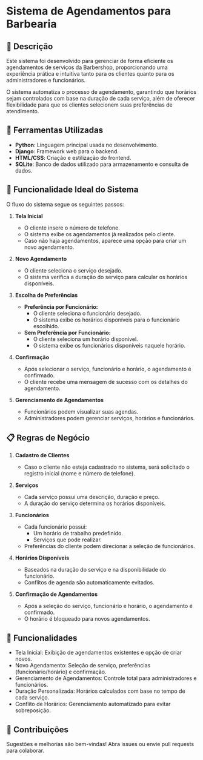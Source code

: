 # Sistema de Agendamentos para Barbearia

## 📝 Descrição
Este sistema foi desenvolvido para gerenciar de forma eficiente os agendamentos de serviços da Barbershop, proporcionando uma experiência prática e intuitiva tanto para os clientes quanto para os administradores e funcionários.

O sistema automatiza o processo de agendamento, garantindo que horários sejam controlados com base na duração de cada serviço, além de oferecer flexibilidade para que os clientes selecionem suas preferências de atendimento.

## 🚀 Ferramentas Utilizadas
- **Python**: Linguagem principal usada no desenvolvimento.
- **Django**: Framework web para o backend.
- **HTML/CSS**: Criação e estilização do frontend.
- **SQLite**: Banco de dados utilizado para armazenamento e consulta de dados.

## 🎯 Funcionalidade Ideal do Sistema
O fluxo do sistema segue os seguintes passos:

1. **Tela Inicial**
   - O cliente insere o número de telefone.
   - O sistema exibe os agendamentos já realizados pelo cliente.
   - Caso não haja agendamentos, aparece uma opção para criar um novo agendamento.

2. **Novo Agendamento**
   - O cliente seleciona o serviço desejado.
   - O sistema verifica a duração do serviço para calcular os horários disponíveis.

3. **Escolha de Preferências**
   - **Preferência por Funcionário:**
     - O cliente seleciona o funcionário desejado.
     - O sistema exibe os horários disponíveis para o funcionário escolhido.
   - **Sem Preferência por Funcionário:**
     - O cliente seleciona um horário disponível.
     - O sistema exibe os funcionários disponíveis naquele horário.

4. **Confirmação**
   - Após selecionar o serviço, funcionário e horário, o agendamento é confirmado.
   - O cliente recebe uma mensagem de sucesso com os detalhes do agendamento.

5. **Gerenciamento de Agendamentos**
   - Funcionários podem visualizar suas agendas.
   - Administradores podem gerenciar serviços, horários e funcionários.

## 📋 Regras de Negócio

1. **Cadastro de Clientes**
   - Caso o cliente não esteja cadastrado no sistema, será solicitado o registro inicial (nome e número de telefone).

2. **Serviços**
   - Cada serviço possui uma descrição, duração e preço.
   - A duração do serviço determina os horários disponíveis.

3. **Funcionários**
   - Cada funcionário possui:
     - Um horário de trabalho predefinido.
     - Serviços que pode realizar.
   - Preferências do cliente podem direcionar a seleção de funcionários.

4. **Horários Disponíveis**
   - Baseados na duração do serviço e na disponibilidade do funcionário.
   - Conflitos de agenda são automaticamente evitados.

5. **Confirmação de Agendamentos**
   - Após a seleção do serviço, funcionário e horário, o agendamento é confirmado.
   - O horário é bloqueado para novos agendamentos.

## 📌 Funcionalidades
- Tela Inicial: Exibição de agendamentos existentes e opção de criar novos.
- Novo Agendamento: Seleção de serviço, preferências (funcionário/horário) e confirmação.
- Gerenciamento de Agendamentos: Controle total para administradores e funcionários.
- Duração Personalizada: Horários calculados com base no tempo de cada serviço.
- Conflito de Horários: Gerenciamento automatizado para evitar sobreposição.

## 👥 Contribuições
Sugestões e melhorias são bem-vindas!
Abra issues ou envie pull requests para colaborar.